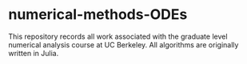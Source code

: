 # numerical-methods-ODEs
This repository records all work associated with the graduate level numerical analysis course at UC Berkeley. All algorithms are originally written in Julia.
